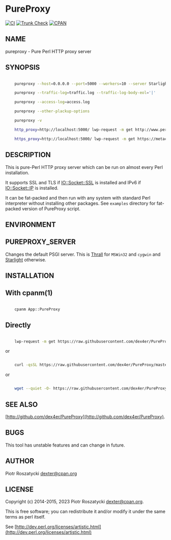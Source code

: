 # PureProxy

[![CI](https://github.com/dex4er/PureProxy/actions/workflows/ci.yaml/badge.svg)](https://github.com/dex4er/PureProxy/actions/workflows/ci.yaml)
[![Trunk Check](https://github.com/dex4er/PureProxy/actions/workflows/trunk.yaml/badge.svg)](https://github.com/dex4er/PureProxy/actions/workflows/trunk.yaml)
[![CPAN](https://img.shields.io/cpan/v/App-PureProxy)](https://metacpan.org/dist/App-PureProxy)

## NAME

pureproxy - Pure Perl HTTP proxy server

## SYNOPSIS

```sh

    pureproxy --host=0.0.0.0 --port=5000 --workers=10 --server Starlight

    pureproxy --traffic-log=traffic.log --traffic-log-body-eol='|'

    pureproxy --access-log=access.log

    pureproxy --other-plackup-options

    pureproxy -v

    http_proxy=http://localhost:5000/ lwp-request -m get http://www.perl.org/

    https_proxy=http://localhost:5000/ lwp-request -m get https://metacpan.org/

```

## DESCRIPTION

This is pure-Perl HTTP proxy server which can be run on almost every Perl
installation.

It supports SSL and TLS if [IO::Socket::SSL](https://metacpan.org/pod/IO%3A%3ASocket%3A%3ASSL) is installed and IPv6 if
[IO::Socket::IP](https://metacpan.org/pod/IO%3A%3ASocket%3A%3AIP) is installed.

It can be fat-packed and then run with any system with standard Perl
interpreter without installing other packages. See `examples` directory
for fat-packed version of PureProxy script.

## ENVIRONMENT

## PUREPROXY\_SERVER

Changes the default PSGI server. This is [Thrall](https://metacpan.org/pod/Thrall) for `MSWin32` and `cygwin`
and [Starlight](https://metacpan.org/pod/Starlight) otherwise.

## INSTALLATION

## With cpanm(1)

```sh

    cpanm App::PureProxy

```

## Directly

```sh

    lwp-request -m get https://raw.githubusercontent.com/dex4er/PureProxy/master/fatpack/install.sh | sh

```

or

```sh

    curl -qsSL https://raw.githubusercontent.com/dex4er/PureProxy/master/fatpack/install.sh | sh

```

or

```sh

    wget --quiet -O- https://raw.githubusercontent.com/dex4er/PureProxy/master/fatpack/install.sh | sh

```

## SEE ALSO

[http://github.com/dex4er/PureProxy](http://github.com/dex4er/PureProxy).

## BUGS

This tool has unstable features and can change in future.

## AUTHOR

Piotr Roszatycki <dexter@cpan.org>

## LICENSE

Copyright (c) 2014-2015, 2023 Piotr Roszatycki <dexter@cpan.org>.

This is free software; you can redistribute it and/or modify it under
the same terms as perl itself.

See [http://dev.perl.org/licenses/artistic.html](http://dev.perl.org/licenses/artistic.html)
